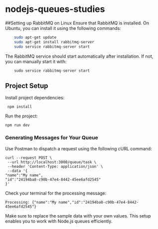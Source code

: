 # nodejs-queues-studies

##Setting up RabbitMQ on Linux
Ensure that RabbitMQ is installed. On Ubuntu, you can install it using the following commands:

```bash
    sudo apt-get update
    sudo apt-get install rabbitmq-server
    sudo service rabbitmq-server start
```

The RabbitMQ service should start automatically after installation. If not, you can manually start it with:

```
    sudo service rabbitmq-server start
```

## Project Setup

Install project dependencies:

```
 npm install
```

Run the project:

```
npm run dev
```

### Generating Messages for Your Queue

Use Postman to dispatch a request using the following cURL command:

```
curl --request POST \
 --url http://localhost:3000/queue/task \
 --header 'Content-Type: application/json' \
 --data '{
"name":"My name",
"id":"24194ba8-c90b-47e4-8442-45ee6afd2545"
}'

```

Check your terminal for the processing message:

```
Processing: {"name":"My name","id":"24194ba8-c90b-47e4-8442-45ee6afd2545"}
```

Make sure to replace the sample data with your own values. This setup enables you to work with Node.js queues efficiently.
